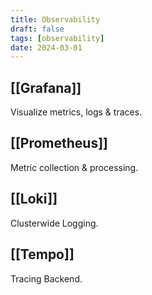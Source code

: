 ```yaml
---
title: Observability
draft: false
tags: [observability]
date: 2024-03-01
---
```


## [[Grafana]]
Visualize metrics, logs & traces.

## [[Prometheus]]
Metric collection & processing.

## [[Loki]]
Clusterwide Logging.

## [[Tempo]]
Tracing Backend.